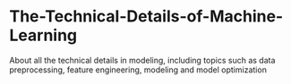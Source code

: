 # The-Technical-Details-of-Machine-Learning
About all the technical details in modeling, including topics such as data preprocessing, feature engineering, modeling and model optimization
